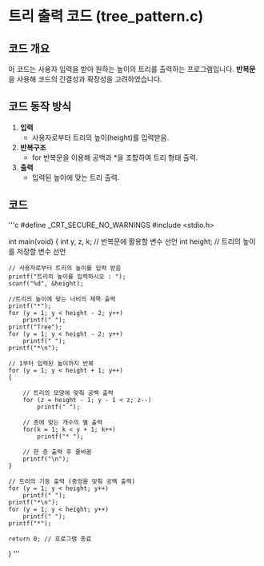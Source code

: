 # 트리 출력 코드 (tree_pattern.c)

## 코드 개요
이 코드는 사용자 입력을 받아 원하는 높이의 트리를 출력하는 프로그램입니다.
**반복문**을 사용해 코드의 간결성과 확장성을 고려하였습니다.

## 코드 동작 방식
1. **입력**
   - 사용자로부터 트리의 높이(height)를 입력받음.
2. **반복구조**
   - for 반복문을 이용해 공백과 *을 조합하여 트리 형태 출력.
3. **출력**
   - 입력된 높이에 맞는 트리 출력.
  
## 코드
'''c
#define _CRT_SECURE_NO_WARNINGS
#include <stdio.h>

int main(void) {
	int y, z, k; // 반복문에 활용할 변수 선언
	int height; // 트리의 높이를 저장할 변수 선언

	// 사용자로부터 트리의 높이를 입력 받음
	printf("트리의 높이를 입력하시오 : ");
	scanf("%d", &height);

 	//트리의 높이에 맞는 너비의 제목 출력
	printf("*");
	for (y = 1; y < height - 2; y++)
		printf(" ");
	printf("Tree");
	for (y = 1; y < height - 2; y++)
		printf(" ");
	printf("*\n");

 	// 1부터 입력된 높이까지 반복
	for (y = 1; y < height + 1; y++)
	{

 		// 트리의 모양에 맞춰 공백 출력
		for (z = height - 1; y - 1 < z; z--)
			printf(" ");
   
   		// 층에 맞는 개수의 별 출력
		for(k = 1; k < y + 1; k++)
			printf("* ");

   		// 한 층 출력 후 줄바꿈
		printf("\n");
	}

 	// 트리의 기둥 출력 (중앙을 맞춰 공백 출력)
	for (y = 1; y < height; y++)
		printf(" ");
	printf("*\n");
	for (y = 1; y < height; y++)
		printf(" ");
	printf("*");
	
	return 0; // 프로그램 종료
}
'''
